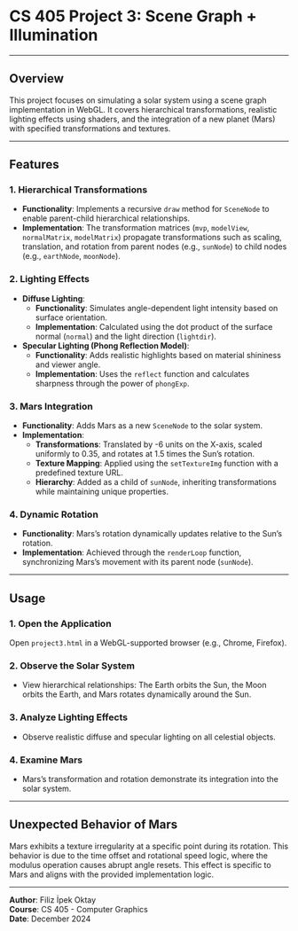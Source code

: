 # CS 405 Project 3: Scene Graph + Illumination  
---

## **Overview**
This project focuses on simulating a solar system using a scene graph implementation in WebGL. It covers hierarchical transformations, realistic lighting effects using shaders, and the integration of a new planet (Mars) with specified transformations and textures.

---

## **Features**

### **1. Hierarchical Transformations**
- **Functionality**: Implements a recursive `draw` method for `SceneNode` to enable parent-child hierarchical relationships.  
- **Implementation**: The transformation matrices (`mvp`, `modelView`, `normalMatrix`, `modelMatrix`) propagate transformations such as scaling, translation, and rotation from parent nodes (e.g., `sunNode`) to child nodes (e.g., `earthNode`, `moonNode`).

### **2. Lighting Effects**
- **Diffuse Lighting**:
  - **Functionality**: Simulates angle-dependent light intensity based on surface orientation.  
  - **Implementation**: Calculated using the dot product of the surface normal (`normal`) and the light direction (`lightdir`).
- **Specular Lighting (Phong Reflection Model)**:
  - **Functionality**: Adds realistic highlights based on material shininess and viewer angle.  
  - **Implementation**: Uses the `reflect` function and calculates sharpness through the power of `phongExp`.

### **3. Mars Integration**
- **Functionality**: Adds Mars as a new `SceneNode` to the solar system.  
- **Implementation**:
  - **Transformations**: Translated by -6 units on the X-axis, scaled uniformly to 0.35, and rotates at 1.5 times the Sun’s rotation.  
  - **Texture Mapping**: Applied using the `setTextureImg` function with a predefined texture URL.  
  - **Hierarchy**: Added as a child of `sunNode`, inheriting transformations while maintaining unique properties.

### **4. Dynamic Rotation**
- **Functionality**: Mars’s rotation dynamically updates relative to the Sun’s rotation.  
- **Implementation**: Achieved through the `renderLoop` function, synchronizing Mars’s movement with its parent node (`sunNode`).

---

## **Usage**

### **1. Open the Application**  
Open `project3.html` in a WebGL-supported browser (e.g., Chrome, Firefox).  

### **2. Observe the Solar System**  
- View hierarchical relationships: The Earth orbits the Sun, the Moon orbits the Earth, and Mars rotates dynamically around the Sun.

### **3. Analyze Lighting Effects**  
- Observe realistic diffuse and specular lighting on all celestial objects.

### **4. Examine Mars**  
- Mars’s transformation and rotation demonstrate its integration into the solar system.  

---

## **Unexpected Behavior of Mars**  
Mars exhibits a texture irregularity at a specific point during its rotation. This behavior is due to the time offset and rotational speed logic, where the modulus operation causes abrupt angle resets. This effect is specific to Mars and aligns with the provided implementation logic.

---

**Author**: Filiz İpek Oktay  
**Course**: CS 405 - Computer Graphics  
**Date**: December 2024  
